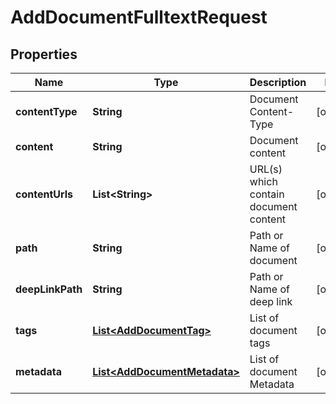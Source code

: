 

# AddDocumentFulltextRequest


## Properties

| Name | Type | Description | Notes |
|------------ | ------------- | ------------- | -------------|
|**contentType** | **String** | Document Content-Type |  [optional] |
|**content** | **String** | Document content |  [optional] |
|**contentUrls** | **List&lt;String&gt;** | URL(s) which contain document content |  [optional] |
|**path** | **String** | Path or Name of document |  [optional] |
|**deepLinkPath** | **String** | Path or Name of deep link |  [optional] |
|**tags** | [**List&lt;AddDocumentTag&gt;**](AddDocumentTag.md) | List of document tags |  [optional] |
|**metadata** | [**List&lt;AddDocumentMetadata&gt;**](AddDocumentMetadata.md) | List of document Metadata |  [optional] |



